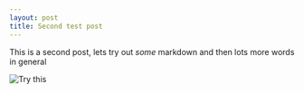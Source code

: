 ```yaml
---
layout: post
title: Second test post
---
```


This is a second post, lets try out *some* markdown
and then lots more words in general

![Try this]({{site.url}}/assets/earth.jpg)
